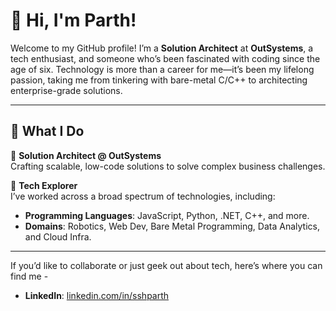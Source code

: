 # 👋 Hi, I'm Parth!  

Welcome to my GitHub profile! I’m a **Solution Architect** at **OutSystems**, a tech enthusiast, and someone who’s been fascinated with coding since the age of six. Technology is more than a career for me—it’s been my lifelong passion, taking me from tinkering with bare-metal C/C++ to architecting enterprise-grade solutions.

---

## 🚀 What I Do  

🔹 **Solution Architect @ OutSystems**  
Crafting scalable, low-code solutions to solve complex business challenges.  

🔹 **Tech Explorer**  
I’ve worked across a broad spectrum of technologies, including:  
- **Programming Languages**: JavaScript, Python, .NET, C++, and more.  
- **Domains**: Robotics, Web Dev, Bare Metal Programming, Data Analytics, and Cloud Infra.  

---

If you’d like to collaborate or just geek out about tech, here’s where you can find me -
- **LinkedIn**: [linkedin.com/in/sshparth](https://www.linkedin.com/in/sshparth/)  
